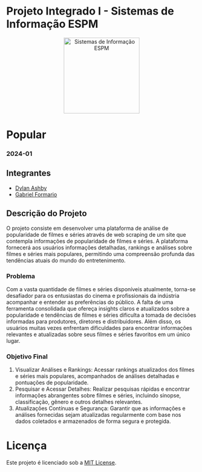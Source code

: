 # Projeto Integrado I - Sistemas de Informação ESPM

<p style="text-align: center;">
    <a href="https://www.espm.br/cursos-de-graduacao/sistemas-de-informacao/"><img src="https://avatars.githubusercontent.com/u/49880458?s=200&v=4" alt="Sistemas de Informação ESPM" style="height: 200px; width: 200px;"/></a>
</p>

# Popular

### 2024-01

## Integrantes
- [Dylan Ashby](https://github.com/dylanashbeer/)
- [Gabriel Formario](https://github.com/gaformario/)

## Descrição do Projeto

O projeto consiste em desenvolver uma plataforma de análise de popularidade de filmes e séries através de web scraping de um site que contempla informações de popularidade de filmes e séries. A plataforma fornecerá aos usuários informações detalhadas, rankings e análises sobre filmes e séries mais populares, permitindo uma compreensão profunda das tendências atuais do mundo do entretenimento.

### Problema

Com a vasta quantidade de filmes e séries disponíveis atualmente, torna-se desafiador para os entusiastas do cinema e profissionais da indústria acompanhar e entender as preferências do público. A falta de uma ferramenta consolidada que ofereça insights claros e atualizados sobre a popularidade e tendências de filmes e séries dificulta a tomada de decisões informadas para produtores, diretores e distribuidores. Além disso, os usuários muitas vezes enfrentam dificuldades para encontrar informações relevantes e atualizadas sobre seus filmes e séries favoritos em um único lugar.

### Objetivo Final

1. Visualizar Análises e Rankings: Acessar rankings atualizados dos filmes e séries mais populares, acompanhados de análises detalhadas e pontuações de popularidade.
2. Pesquisar e Acessar Detalhes: Realizar pesquisas rápidas e encontrar informações abrangentes sobre filmes e séries, incluindo sinopse, classificação, gênero e outros detalhes relevantes.
3. Atualizações Contínuas e Segurança: Garantir que as informações e análises fornecidas sejam atualizadas regularmente com base nos dados coletados e armazenados de forma segura e protegida.

# Licença

Este projeto é licenciado sob a [MIT License](https://github.com/tech-espm/inter-4sem-2024-popular/blob/main/LICENSE).

